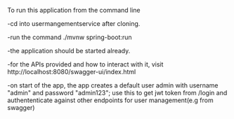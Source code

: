 To run this application from the command line

-cd into usermangementservice after cloning.

-run the command ./mvnw spring-boot:run

-the application should be started already.

-for the APIs provided and how to interact with it, visit http://localhost:8080/swagger-ui/index.html

-on start of the app, the app creates a default user admin with username "admin" and password "admin123";
use this to get jwt token from /login and authententicate against other endpoints for user management(e.g from swagger)

